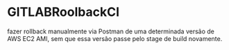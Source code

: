 # GITLABRoolbackCI
fazer rollback manualmente via Postman de uma determinada versão de AWS EC2 AMI, sem que essa versão passe pelo stage de build novamente.
